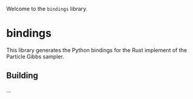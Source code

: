 Welcome to the `bindings` library.

# bindings

This library generates the Python bindings for the Rust implement of the Particle Gibbs sampler.


## Building

...
